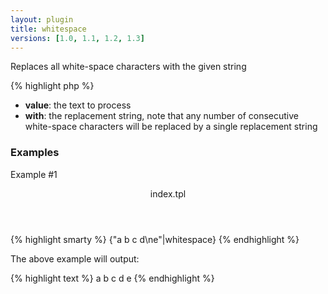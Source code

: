 ```yaml
---
layout: plugin
title: whitespace
versions: [1.0, 1.1, 1.2, 1.3]
---
```


Replaces all white-space characters with the given string
<div class="code-box">
{% highlight php %}
<?php
whitespace(string $value, [ string $with = ' '])
assign(mixed $value, string $var)
{% endhighlight %}
</div>

* **value**: the text to process
* **with**: the replacement string, note that any number of consecutive white-space characters will be replaced by a single replacement string

### Examples
Example #1
<div class="code-box">
<header>index.tpl</header>
{% highlight smarty %}
{"a    b  c        d\ne"|whitespace}
{% endhighlight %}
</div>

The above example will output:
<div class="code-box">
{% highlight text %}
a b c d e
{% endhighlight %}
</div>